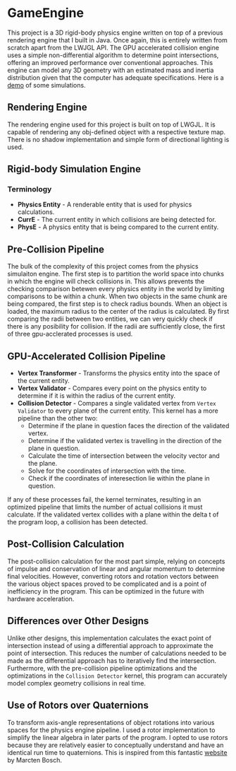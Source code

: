 # GameEngine
This project is a 3D rigid-body physics engine written on top of a previous rendering engine that I built in Java. Once again, this is entirely written from scratch apart from the LWJGL API. The GPU accelerated collision engine uses a simple non-differential algorithm to determine point intersections, offering an improved performance over conventional approaches. This engine can model any 3D geometry with an estimated mass and inertia distribution given that the computer has adequate specifications. Here is a [demo](
https://youtu.be/uJYGmMbkCIs) of some simulations.

## Rendering Engine
The rendering engine used for this project is built on top of LWGJL. It is capable of rendering any obj-defined object with a respective texture map. There is no shadow implementation and simple form of directional lighting is used.

## Rigid-body Simulation Engine
### Terminology
* **Physics Entity** - A renderable entity that is used for physics calculations.
* **CurrE** - The current entity in which collisions are being detected for.
* **PhysE** - A physics entity that is being compared to the current entity.

## Pre-Collision Pipeline
The bulk of the complexity of this project comes from the physics simulaiton engine. The first step is to partition the world space into chunks in which the engine will check collisions in. This allows prevents the checking comparison betewen every physics entity in the world by limiting comparisons to be within a chunk. When two objects in the same chunk are being compared, the first step is to check radius bounds. When an object is loaded, the maximum radius to the center of the radius is calculated. By first comparing the radii between two entities, we can very quickly check if there is any posibility for collision. If the radii are sufficiently close, the first of three gpu-acclerated processes is used.

## GPU-Accelerated Collision Pipeline
* **Vertex Transformer** - Transforms the physics entity into the space of the current entity.
* **Vertex Validator** - Compares every point on the physics entity to determine if it is within the radius of the current entity.
* **Collision Detector** - Compares a single validated vertex from `Vertex Validator` to every plane of the current entity. This kernel has a more pipeline than the other two:
  - Determine if the plane in question faces the direction of the validated vertex.
  - Determine if the validated vertex is travelling in the direction of the plane in question.
  - Calculate the time of intersection between the velocity vector and the plane. 
  - Solve for the coordinates of intersection with the time.
  - Check if the coordinates of interesection lie within the plane in question.
  <a/>
If any of these processes fail, the kernel terminates, resulting in an optimized pipeline that limits the number of actual collisions it must calculate. If the validated vertex collides with a plane within the delta t of the program loop, a collision has been detected. 

## Post-Collision Calculation
The post-collision calculation for the most part simple, relying on concepts of impulse and conservation of linear and angular momentum to determine final velocities. However, converting rotors and rotation vectors between the various object spaces proved to be complicated and is a point of inefficiency in the program. This can be optimized in the future with hardware acceleration. 

## Differences over Other Designs
Unlike other designs, this implementation calculates the exact point of intersection instead of using a differential approach to approximate the point of intersection. This reduces the number of calculations needed to be made as the differential approach has to iteratively find the intersection. Furthermore, with the pre-collision pipeline optimizations and the optimizations in the `Collision Detector` kernel, this program can accurately model complex geometry collisions in real time. 

## Use of Rotors over Quaternions
To transform axis-angle representations of object rotations into various spaces for the physics engine pipeline. I used a rotor implementation to simplify the linear algebra in later parts of the program. I opted to use rotors because they are relatively easier to conceptually understand and have an identical run time to quaternions. This is inspired from this fantastic [website]( https://marctenbosch.com/quaternions/) by Marcten Bosch.
